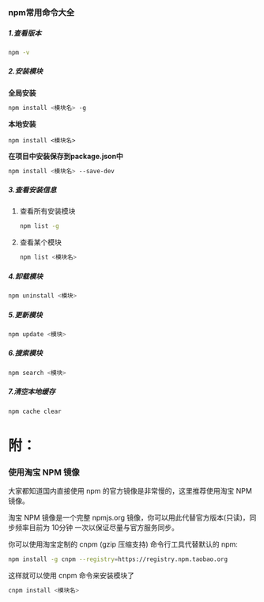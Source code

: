 ### npm常用命令大全

##### 1.查看版本

```bash
npm -v
```

##### 2.安装模块

**全局安装**

```bash
npm install <模块名> -g
```

**本地安装**

```
npm install <模块名>
```

**在项目中安装保存到package.json中**

```bash
npm install <模块名> --save-dev
```

##### 3.查看安装信息

1. 查看所有安装模块

   ```bash
   npm list -g
   ```

2. 查看某个模块

   ```bash
   npm list <模块名>
   ```

##### 4.卸载模块

```bash
npm uninstall <模块>
```

##### 5.更新模块

```bash
npm update <模块>
```

##### 6.搜索模块

```bash
npm search <模块>
```

##### 7.清空本地缓存

```bash
npm cache clear
```

# 附：

### 使用淘宝 NPM 镜像

大家都知道国内直接使用 npm 的官方镜像是非常慢的，这里推荐使用淘宝 NPM 镜像。

淘宝 NPM 镜像是一个完整 npmjs.org 镜像，你可以用此代替官方版本(只读)，同步频率目前为 10分钟 一次以保证尽量与官方服务同步。

你可以使用淘宝定制的 cnpm (gzip 压缩支持) 命令行工具代替默认的 npm:

```bash
npm install -g cnpm --registry=https://registry.npm.taobao.org
```

这样就可以使用 cnpm 命令来安装模块了

```bash
cnpm install <模块名>
```


